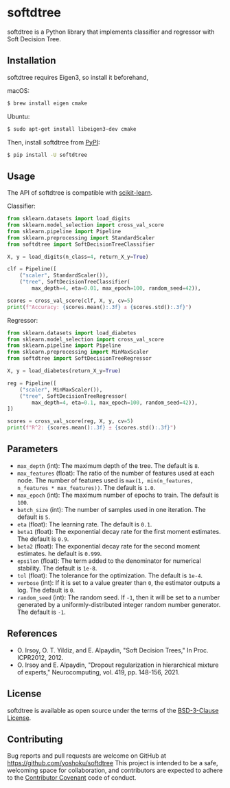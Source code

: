 # softdtree

softdtree is a Python library that implements classifier and regressor with Soft Decision Tree.

## Installation

softdtree requires Eigen3, so install it beforehand,

macOS:

```bash
$ brew install eigen cmake
```

Ubuntu:

```bash
$ sudo apt-get install libeigen3-dev cmake
```

Then, install softdtree from [PyPI](https://pypi.org/project/softdtree):

```bash
$ pip install -U softdtree
```

## Usage

The API of softdtree is compatible with [scikit-learn](https://scikit-learn.org/stable/).

Classifier:

```python
from sklearn.datasets import load_digits
from sklearn.model_selection import cross_val_score
from sklearn.pipeline import Pipeline
from sklearn.preprocessing import StandardScaler
from softdtree import SoftDecisionTreeClassifier

X, y = load_digits(n_class=4, return_X_y=True)

clf = Pipeline([
    ("scaler", StandardScaler()),
    ("tree", SoftDecisionTreeClassifier(
        max_depth=4, eta=0.01, max_epoch=100, random_seed=42)),                                                                           ])

scores = cross_val_score(clf, X, y, cv=5)
print(f"Accuracy: {scores.mean():.3f} ± {scores.std():.3f}")
```

Regressor:

```python
from sklearn.datasets import load_diabetes
from sklearn.model_selection import cross_val_score
from sklearn.pipeline import Pipeline
from sklearn.preprocessing import MinMaxScaler
from softdtree import SoftDecisionTreeRegressor

X, y = load_diabetes(return_X_y=True)

reg = Pipeline([
    ("scaler", MinMaxScaler()),
    ("tree", SoftDecisionTreeRegressor(
        max_depth=4, eta=0.1, max_epoch=100, random_seed=42)),
])

scores = cross_val_score(reg, X, y, cv=5)
print(f"R^2: {scores.mean():.3f} ± {scores.std():.3f}")
```

## Parameters

- `max_depth` (int): The maximum depth of the tree. The default is `8`.
- `max_features` (float): The ratio of the number of features used at each node. The number of features used is `max(1, min(n_features, n_features * max_features))`. The default is `1.0`.
- `max_epoch` (int): The maximum number of epochs to train. The default is `100`.
- `batch_size` (int): The number of samples used in one iteration. The default is `5`.
- `eta` (float): The learning rate. The default is `0.1`.
- `beta1` (float): The exponential decay rate for the first moment estimates. The default is `0.9`.
- `beta2` (float): The exponential decay rate for the second moment estimates. he default is `0.999`.
- `epsilon` (float): The term added to the denominator for numerical stability. The default is `1e-8`.
- `tol` (float): The tolerance for the optimization. The default is `1e-4`.
- `verbose` (int): If it is set to a value greater than `0`, the estimator outputs a log. The default is `0`.
- `random_seed` (int): The random seed. If `-1`, then it will be set to a number generated by a uniformly-distributed integer random number generator. The default is `-1`.

## References

- O. Irsoy, O. T. Yildiz, and E. Alpaydin, "Soft Decision Trees," In Proc. ICPR2012, 2012.
- O. Irsoy and E. Alpaydin, "Dropout regularization in hierarchical mixture of experts," Neurocomputing, vol. 419, pp. 148-156, 2021.

## License

softdtree is available as open source under the terms of
the [BSD-3-Clause License](https://github.com/yoshoku/softdtree/blob/main/LICENSE.txt).

## Contributing

Bug reports and pull requests are welcome on GitHub at https://github.com/yoshoku/softdtree
This project is intended to be a safe, welcoming space for collaboration,
and contributors are expected to adhere to the [Contributor Covenant](https://contributor-covenant.org) code of conduct.
